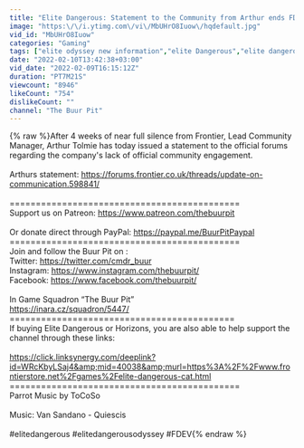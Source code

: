 ```yaml
---
title: "Elite Dangerous: Statement to the Community from Arthur ends FDev Comms Silence"
image: "https:\/\/i.ytimg.com\/vi\/MbUHrO8Iuow\/hqdefault.jpg"
vid_id: "MbUHrO8Iuow"
categories: "Gaming"
tags: ["elite odyssey new information","elite Dangerous","elite dangerous update 11"]
date: "2022-02-10T13:42:38+03:00"
vid_date: "2022-02-09T16:15:12Z"
duration: "PT7M21S"
viewcount: "8946"
likeCount: "754"
dislikeCount: ""
channel: "The Buur Pit"
---
```

{% raw %}After 4 weeks of near full silence from Frontier, Lead Community Manager, Arthur Tolmie has today issued a statement to the official forums regarding the company's lack of official community engagement. <br /><br />Arthurs statement: <a rel="nofollow" target="blank" href="https://forums.frontier.co.uk/threads/update-on-communication.598841/">https://forums.frontier.co.uk/threads/update-on-communication.598841/</a><br /><br />============================================<br />Support us on Patreon: <a rel="nofollow" target="blank" href="https://www.patreon.com/thebuurpit">https://www.patreon.com/thebuurpit</a><br /><br />Or donate direct through PayPal: <a rel="nofollow" target="blank" href="https://paypal.me/BuurPitPaypal">https://paypal.me/BuurPitPaypal</a><br />============================================<br />Join and follow the Buur Pit on :<br />Twitter: <a rel="nofollow" target="blank" href="https://twitter.com/cmdr_buur">https://twitter.com/cmdr_buur</a><br />Instagram: <a rel="nofollow" target="blank" href="https://www.instagram.com/thebuurpit/">https://www.instagram.com/thebuurpit/</a><br />Facebook: <a rel="nofollow" target="blank" href="https://www.facebook.com/thebuurpit/">https://www.facebook.com/thebuurpit/</a><br /><br />In Game Squadron “The Buur Pit”<br /><a rel="nofollow" target="blank" href="https://inara.cz/squadron/5447/">https://inara.cz/squadron/5447/</a><br />===========================================<br />If buying Elite Dangerous or Horizons, you are also able to help support the channel through these links: <br /><br /><a rel="nofollow" target="blank" href="https://click.linksynergy.com/deeplink?id=WRcKbyLSaj4&amp;mid=40038&amp;murl=https%3A%2F%2Fwww.frontierstore.net%2Fgames%2Felite-dangerous-cat.html">https://click.linksynergy.com/deeplink?id=WRcKbyLSaj4&amp;mid=40038&amp;murl=https%3A%2F%2Fwww.frontierstore.net%2Fgames%2Felite-dangerous-cat.html</a><br />============================================<br />Parrot Music by ToCoSo<br /><br />Music:  Van Sandano - Quiescis<br /><br />#elitedangerous #elitedangerousodyssey #FDEV{% endraw %}
